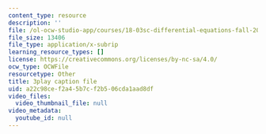 ```yaml
---
content_type: resource
description: ''
file: /ol-ocw-studio-app/courses/18-03sc-differential-equations-fall-2011/a22c98cef2a45b7cf2b506cda1aad8df_jOBBwI4CYjM.srt
file_size: 13406
file_type: application/x-subrip
learning_resource_types: []
license: https://creativecommons.org/licenses/by-nc-sa/4.0/
ocw_type: OCWFile
resourcetype: Other
title: 3play caption file
uid: a22c98ce-f2a4-5b7c-f2b5-06cda1aad8df
video_files:
  video_thumbnail_file: null
video_metadata:
  youtube_id: null
---
```

